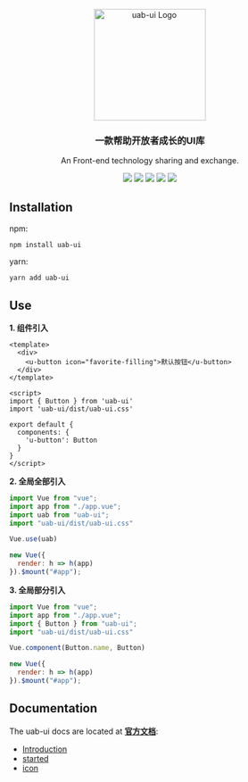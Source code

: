 <p align="center">
<a href='https://github.com/shunyue1320/uab-ui'><img src='https://github.com/shunyue1320/uab-ui/blob/main/docs/.vuepress/public/uab.png?raw=true' height='200' alt='uab-ui Logo'></a>
<p>
<div align="center">
  <h3>一款帮助开放者成长的UI库</h3>
  
  An Front-end technology sharing and exchange.

  [![](https://img.shields.io/badge/Juejin-掘金-007FFF)](https://juejin.im/user/3702810894152983)
  [![](https://img.shields.io/badge/CSDN-博客-E33E33)](https://blog.csdn.net/qq_41614928)
  [![](https://img.shields.io/badge/Zhihu-知乎-0084FF)](https://www.zhihu.com/people/shun-yue-45)
  [![](https://img.shields.io/badge/bilili-哔哩哔哩-FF69b4)](https://space.bilibili.com/475498258)
  [![](https://img.shields.io/badge/公众号-爱看编程-7ED957)](#爱看编程)
</div>


## Installation
npm:
```
npm install uab-ui
```
yarn:
```
yarn add uab-ui
```

## Use
**1. 组件引入**

```vue
<template>
  <div>
    <u-button icon="favorite-filling">默认按钮</u-button>
  </div>
</template>

<script>
import { Button } from 'uab-ui'
import 'uab-ui/dist/uab-ui.css'

export default {
  components: {
    'u-button': Button
  }
}
</script>
```

**2. 全局全部引入**

```js
import Vue from "vue";
import app from "./app.vue";
import uab from "uab-ui";
import "uab-ui/dist/uab-ui.css"

Vue.use(uab)

new Vue({
  render: h => h(app)
}).$mount("#app");
```

**3. 全局部分引入**

```js
import Vue from "vue";
import app from "./app.vue";
import { Button } from "uab-ui";
import "uab-ui/dist/uab-ui.css"

Vue.component(Button.name, Button)

new Vue({
  render: h => h(app)
}).$mount("#app");
```


## Documentation
The uab-ui docs are located at **[官方文档](https://shunyue1320.github.io/uab-ui/)**:
- [Introduction](https://shunyue1320.github.io/uab-ui/introduce/)
- [started](https://shunyue1320.github.io/uab-ui/getting-started/)
- [icon](https://shunyue1320.github.io/uab-ui/components/icon.html)
